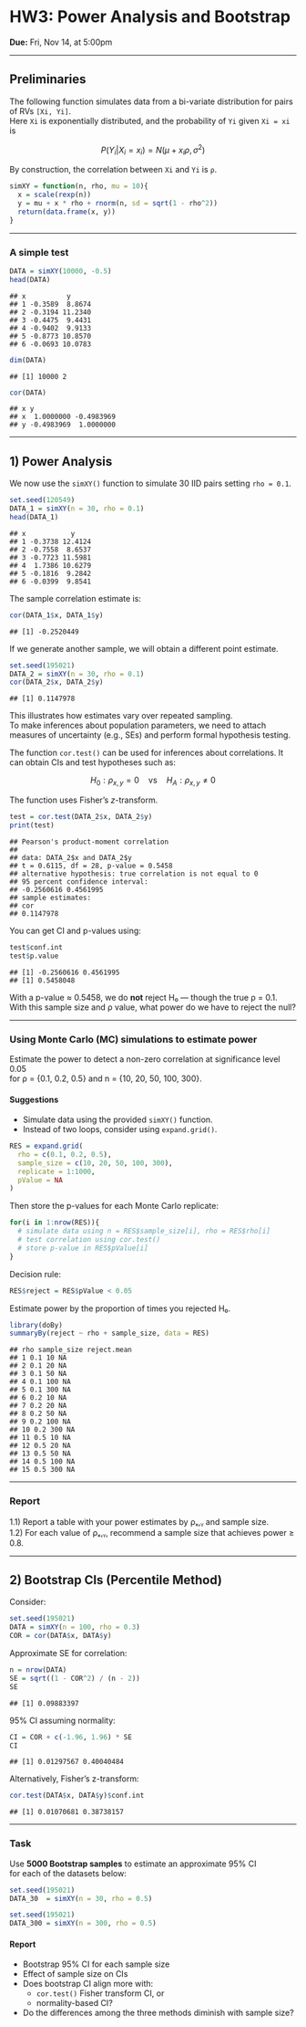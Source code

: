 # HW3: Power Analysis and Bootstrap  
**Due:** Fri, Nov 14, at 5:00pm  

---

## Preliminaries

The following function simulates data from a bi-variate distribution for pairs of RVs `[Xi, Yi]`.  
Here `Xi` is exponentially distributed, and the probability of `Yi` given `Xi = xi` is  

$$
P(Y_i | X_i = x_i) = N(\mu + x_i \rho, \sigma^2)
$$

By construction, the correlation between `Xi` and `Yi` is `ρ`.

```r
simXY = function(n, rho, mu = 10){
  x = scale(rexp(n))
  y = mu + x * rho + rnorm(n, sd = sqrt(1 - rho^2))
  return(data.frame(x, y))
}
```

---

### A simple test

```r
DATA = simXY(10000, -0.5)
head(DATA)
```

```
## x          y
## 1 -0.3589  8.8674
## 2 -0.3194 11.2340
## 3 -0.4475  9.4431
## 4 -0.9402  9.9133
## 5 -0.8773 10.8570
## 6 -0.0693 10.0783
```

```r
dim(DATA)
```

```
## [1] 10000 2
```

```r
cor(DATA)
```

```
## x y
## x  1.0000000 -0.4983969
## y -0.4983969  1.0000000
```

---

## 1) Power Analysis

We now use the `simXY()` function to simulate 30 IID pairs setting `rho = 0.1`.

```r
set.seed(120549)
DATA_1 = simXY(n = 30, rho = 0.1)
head(DATA_1)
```

```
## x           y
## 1 -0.3738 12.4124
## 2 -0.7558  8.6537
## 3 -0.7723 11.5981
## 4  1.7386 10.6279
## 5 -0.1816  9.2842
## 6 -0.0399  9.8541
```

The sample correlation estimate is:

```r
cor(DATA_1$x, DATA_1$y)
```

```
## [1] -0.2520449
```

If we generate another sample, we will obtain a different point estimate.

```r
set.seed(195021)
DATA_2 = simXY(n = 30, rho = 0.1)
cor(DATA_2$x, DATA_2$y)
```

```
## [1] 0.1147978
```

This illustrates how estimates vary over repeated sampling.  
To make inferences about population parameters, we need to attach measures of uncertainty (e.g., SEs) and perform formal hypothesis testing.

The function `cor.test()` can be used for inferences about correlations. It can obtain CIs and test hypotheses such as:

$$
H_0: \rho_{x,y} = 0 \quad \text{vs} \quad H_A: \rho_{x,y} \neq 0
$$

The function uses Fisher’s *z*-transform.

```r
test = cor.test(DATA_2$x, DATA_2$y)
print(test)
```

```
## Pearson's product-moment correlation
##
## data: DATA_2$x and DATA_2$y
## t = 0.6115, df = 28, p-value = 0.5458
## alternative hypothesis: true correlation is not equal to 0
## 95 percent confidence interval:
## -0.2560616 0.4561995
## sample estimates:
## cor
## 0.1147978
```

You can get CI and p-values using:

```r
test$conf.int
test$p.value
```

```
## [1] -0.2560616 0.4561995
## [1] 0.5458048
```

With a p-value ≈ 0.5458, we do **not** reject H₀ — though the true ρ = 0.1.  
With this sample size and ρ value, what power do we have to reject the null?

---

### Using Monte Carlo (MC) simulations to estimate power

Estimate the power to detect a non-zero correlation at significance level 0.05  
for ρ = {0.1, 0.2, 0.5} and n = {10, 20, 50, 100, 300}.

#### Suggestions

- Simulate data using the provided `simXY()` function.  
- Instead of two loops, consider using `expand.grid()`.

```r
RES = expand.grid(
  rho = c(0.1, 0.2, 0.5),
  sample_size = c(10, 20, 50, 100, 300),
  replicate = 1:1000,
  pValue = NA
)
```

Then store the p-values for each Monte Carlo replicate:

```r
for(i in 1:nrow(RES)){
  # simulate data using n = RES$sample_size[i], rho = RES$rho[i]
  # test correlation using cor.test()
  # store p-value in RES$pValue[i]
}
```

Decision rule:

```r
RES$reject = RES$pValue < 0.05
```

Estimate power by the proportion of times you rejected H₀.

```r
library(doBy)
summaryBy(reject ~ rho + sample_size, data = RES)
```

```
## rho sample_size reject.mean
## 1 0.1 10 NA
## 2 0.1 20 NA
## 3 0.1 50 NA
## 4 0.1 100 NA
## 5 0.1 300 NA
## 6 0.2 10 NA
## 7 0.2 20 NA
## 8 0.2 50 NA
## 9 0.2 100 NA
## 10 0.2 300 NA
## 11 0.5 10 NA
## 12 0.5 20 NA
## 13 0.5 50 NA
## 14 0.5 100 NA
## 15 0.5 300 NA
```

---

### Report

1.1) Report a table with your power estimates by ρₓ,ᵧ and sample size.  
1.2) For each value of ρₓ,ᵧ, recommend a sample size that achieves power ≥ 0.8.

---

## 2) Bootstrap CIs (Percentile Method)

Consider:

```r
set.seed(195021)
DATA = simXY(n = 100, rho = 0.3)
COR = cor(DATA$x, DATA$y)
```

Approximate SE for correlation:

```r
n = nrow(DATA)
SE = sqrt((1 - COR^2) / (n - 2))
SE
```

```
## [1] 0.09883397
```

95% CI assuming normality:

```r
CI = COR + c(-1.96, 1.96) * SE
CI
```

```
## [1] 0.01297567 0.40040484
```

Alternatively, Fisher’s z-transform:

```r
cor.test(DATA$x, DATA$y)$conf.int
```

```
## [1] 0.01070681 0.38738157
```

---

### Task

Use **5000 Bootstrap samples** to estimate an approximate 95% CI  
for each of the datasets below:

```r
set.seed(195021)
DATA_30  = simXY(n = 30, rho = 0.5)

set.seed(195021)
DATA_300 = simXY(n = 300, rho = 0.5)
```

#### Report

- Bootstrap 95% CI for each sample size  
- Effect of sample size on CIs  
- Does bootstrap CI align more with:
  - `cor.test()` Fisher transform CI, or  
  - normality-based CI?  
- Do the differences among the three methods diminish with sample size?

